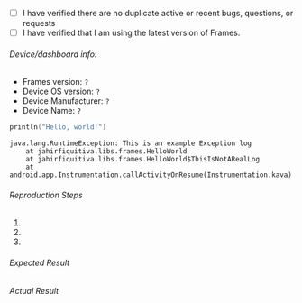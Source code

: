 - [ ] I have verified there are no duplicate active or recent bugs, questions, or requests
- [ ] I have verified that I am using the latest version of Frames.

###### Device/dashboard info:
 - Frames version: `?`
 - Device OS version: `?`
 - Device Manufacturer: `?`
 - Device Name: `?`

<!-- Please wrap code with correct syntax highlighting. -->

```kotlin
println("Hello, world!")
```

<!-- Please wrap logs with Gradle syntax highlighting (it makes them look better): -->

```Gradle
java.lang.RuntimeException: This is an example Exception log
    at jahirfiquitiva.libs.frames.HelloWorld
    at jahirfiquitiva.libs.frames.HelloWorld$ThisIsNotARealLog
    at android.app.Instrumentation.callActivityOnResume(Instrumentation.kava)
```
 
###### Reproduction Steps

1. 
2. 
3. 

###### Expected Result



###### Actual Result
